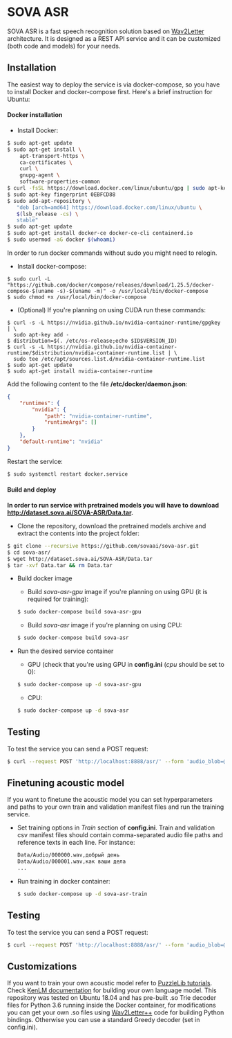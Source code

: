 # SOVA ASR

SOVA ASR is a fast speech recognition solution based on [Wav2Letter](https://arxiv.org/abs/1609.03193) architecture. It is designed as a REST API service and it can be customized (both code and models) for your needs.

## Installation

The easiest way to deploy the service is via docker-compose, so you have to install Docker and docker-compose first. Here's a brief instruction for Ubuntu:

#### Docker installation

*	Install Docker:
```bash
$ sudo apt-get update
$ sudo apt-get install \
    apt-transport-https \
    ca-certificates \
    curl \
    gnupg-agent \
    software-properties-common
$ curl -fsSL https://download.docker.com/linux/ubuntu/gpg | sudo apt-key add -
$ sudo apt-key fingerprint 0EBFCD88
$ sudo add-apt-repository \
   "deb [arch=amd64] https://download.docker.com/linux/ubuntu \
   $(lsb_release -cs) \
   stable"
$ sudo apt-get update
$ sudo apt-get install docker-ce docker-ce-cli containerd.io
$ sudo usermod -aG docker $(whoami)
```
In order to run docker commands without sudo you might need to relogin.
*   Install docker-compose:
```
$ sudo curl -L "https://github.com/docker/compose/releases/download/1.25.5/docker-compose-$(uname -s)-$(uname -m)" -o /usr/local/bin/docker-compose
$ sudo chmod +x /usr/local/bin/docker-compose
```

*   (Optional) If you're planning on using CUDA run these commands:
```
$ curl -s -L https://nvidia.github.io/nvidia-container-runtime/gpgkey | \
  sudo apt-key add -
$ distribution=$(. /etc/os-release;echo $ID$VERSION_ID)
$ curl -s -L https://nvidia.github.io/nvidia-container-runtime/$distribution/nvidia-container-runtime.list | \
  sudo tee /etc/apt/sources.list.d/nvidia-container-runtime.list
$ sudo apt-get update
$ sudo apt-get install nvidia-container-runtime
```
Add the following content to the file **/etc/docker/daemon.json**:
```json
{
    "runtimes": {
        "nvidia": {
            "path": "nvidia-container-runtime",
            "runtimeArgs": []
        }
    },
    "default-runtime": "nvidia"
}
```
Restart the service:
```bash
$ sudo systemctl restart docker.service
``` 

#### Build and deploy

**In order to run service with pretrained models you will have to download http://dataset.sova.ai/SOVA-ASR/Data.tar.**

*   Clone the repository, download the pretrained models archive and extract the contents into the project folder:
```bash
$ git clone --recursive https://github.com/sovaai/sova-asr.git
$ cd sova-asr/
$ wget http://dataset.sova.ai/SOVA-ASR/Data.tar
$ tar -xvf Data.tar && rm Data.tar
```

*   Build docker image
     *   Build *sova-asr-gpu* image if you're planning on using GPU (it is required for training):
     ```bash
     $ sudo docker-compose build sova-asr-gpu
     ```
     *   Build *sova-asr* image if you're planning on using CPU:
     ```bash
     $ sudo docker-compose build sova-asr
     ```

*	Run the desired service container
     *   GPU (check that you're using GPU in **config.ini** (*cpu* should be set to 0):
     ```bash
     $ sudo docker-compose up -d sova-asr-gpu
     ```
     *   CPU:
     ```bash
     $ sudo docker-compose up -d sova-asr
     ```

## Testing

To test the service you can send a POST request:
```bash
$ curl --request POST 'http://localhost:8888/asr/' --form 'audio_blob=@"Data/test.wav"'
```

## Finetuning acoustic model

If you want to finetune the acoustic model you can set hyperparameters and paths to your own train and validation manifest files and run the training service.

*	Set training options in *Train* section of **config.ini**. Train and validation csv manifest files should contain comma-separated audio file paths and reference texts in each line. For instance:
     ```bash
     Data/Audio/000000.wav,добрый день
     Data/Audio/000001.wav,как ваши дела
     ...
     ```
*	Run training in docker container:
     ```bash
     $ sudo docker-compose up -d sova-asr-train
     ```

## Testing

To test the service you can send a POST request:
```bash
$ curl --request POST 'http://localhost:8888/asr/' --form 'audio_blob=@"Data/test.wav"'
```

## Customizations

If you want to train your own acoustic model refer to [PuzzleLib tutorials](https://puzzlelib.org/tutorials/Wav2Letter/). Check [KenLM documentation](https://kheafield.com/code/kenlm/) for building your own language model. This repository was tested on Ubuntu 18.04 and has pre-built .so Trie decoder files for Python 3.6 running inside the Docker container, for modifications you can get your own .so files using [Wav2Letter++](https://github.com/facebookresearch/wav2letter) code for building Python bindings. Otherwise you can use a standard Greedy decoder (set in config.ini).

